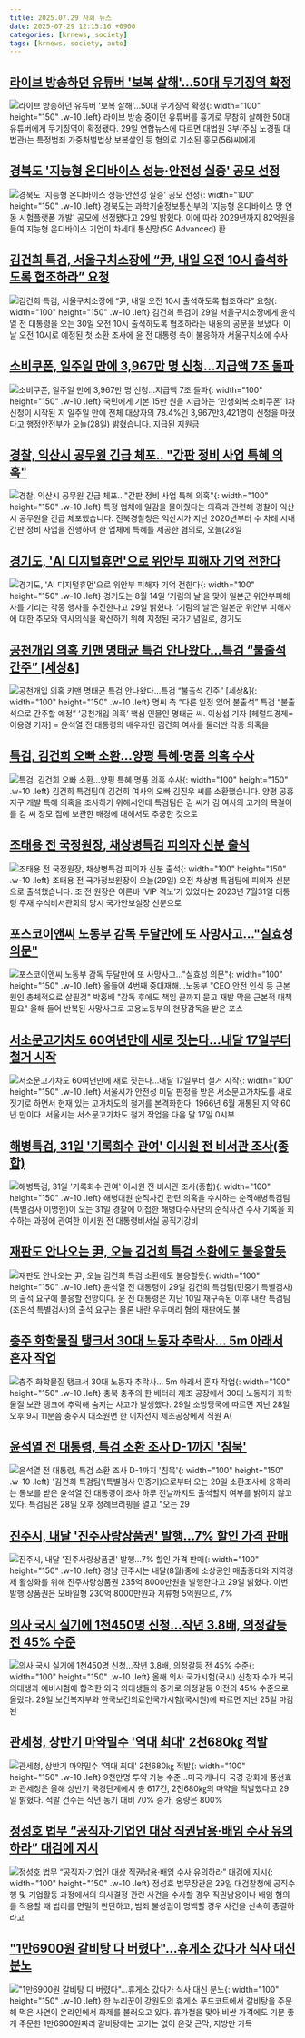 ```yaml
---
title: 2025.07.29 사회 뉴스
date: 2025-07-29 12:15:16 +0900
categories: [krnews, society]
tags: [krnews, society, auto]
---
```

## [라이브 방송하던 유튜버 '보복 살해'…50대 무기징역 확정](https://n.news.naver.com/mnews/article/666/0000079717)

![라이브 방송하던 유튜버 '보복 살해'…50대 무기징역 확정](https://mimgnews.pstatic.net/image/origin/666/2025/07/29/79717.jpg?type=nf220_150){: width="100" height="150" .w-10 .left}
라이브 방송 중이던 유튜버를 흉기로 무참히 살해한 50대 유튜버에게 무기징역이 확정됐다. 29일 연합뉴스에 따르면 대법원 3부(주심 노경필 대법관)는 특정범죄 가중처벌법상 보복살인 등 혐의로 기소된 홍모(56)씨에게

## [경북도 '지능형 온디바이스 성능·안전성 실증' 공모 선정](https://n.news.naver.com/mnews/article/001/0015535569)

![경북도 '지능형 온디바이스 성능·안전성 실증' 공모 선정](https://mimgnews.pstatic.net/image/origin/001/2025/07/29/15535569.jpg?type=nf220_150){: width="100" height="150" .w-10 .left}
경북도는 과학기술정보통신부의 '지능형 온디바이스 망 연동 시험플랫폼 개발' 공모에 선정됐다고 29일 밝혔다. 이에 따라 2029년까지 82억원을 들여 지능형 온디바이스 기업이 차세대 통신망(5G Advanced) 환

## [김건희 특검, 서울구치소장에 “尹, 내일 오전 10시 출석하도록 협조하라” 요청](https://n.news.naver.com/mnews/article/366/0001096318)

![김건희 특검, 서울구치소장에 “尹, 내일 오전 10시 출석하도록 협조하라” 요청](https://mimgnews.pstatic.net/image/origin/366/2025/07/29/1096318.jpg?type=nf220_150){: width="100" height="150" .w-10 .left}
김건희 특검이 29일 서울구치소장에게 윤석열 전 대통령을 오는 30일 오전 10시 출석하도록 협조하라는 내용의 공문을 보냈다. 이날 오전 10시로 예정된 첫 소환 조사에 윤 전 대통령 측이 불응하자 서울구치소에 수사

## [소비쿠폰, 일주일 만에 3,967만 명 신청…지급액 7조 돌파](https://n.news.naver.com/mnews/article/057/0001899217)

![소비쿠폰, 일주일 만에 3,967만 명 신청…지급액 7조 돌파](https://mimgnews.pstatic.net/image/origin/057/2025/07/28/1899217.jpg?type=nf220_150){: width="100" height="150" .w-10 .left}
국민에게 기본 15만 원을 지급하는 ‘민생회복 소비쿠폰’ 1차 신청이 시작된 지 일주일 만에 전체 대상자의 78.4%인 3,967만3,421명이 신청을 마쳤다고 행정안전부가 오늘(28일) 밝혔습니다. 지급된 지원금

## [경찰, 익산시 공무원 긴급 체포.. "간판 정비 사업 특혜 의혹"](https://n.news.naver.com/mnews/article/659/0000035353)

![경찰, 익산시 공무원 긴급 체포.. "간판 정비 사업 특혜 의혹"](https://mimgnews.pstatic.net/image/origin/659/2025/07/28/35353.jpg?type=nf220_150){: width="100" height="150" .w-10 .left}
특정 업체에 일감을 몰아줬다는 의혹과 관련해 경찰이 익산시 공무원을 긴급 체포했습니다. 전북경찰청은 익산시가 지난 2020년부터 수 차례 시내 간판 정비 사업을 진행하며 한 업체에 특혜를 제공한 혐의로, 오늘(28일

## [경기도, 'AI 디지털휴먼'으로 위안부 피해자 기억 전한다](https://n.news.naver.com/mnews/article/469/0000878651)

![경기도, 'AI 디지털휴먼'으로 위안부 피해자 기억 전한다](https://mimgnews.pstatic.net/image/origin/469/2025/07/29/878651.jpg?type=nf220_150){: width="100" height="150" .w-10 .left}
경기도는 8월 14일 ‘기림의 날’을 맞아 일본군 위안부피해자를 기리는 각종 행사를 추진한다고 29일 밝혔다. ‘기림의 날’은 일본군 위안부 피해자에 대한 추모와 역사의식을 확산하기 위해 지정된 국가기념일로, 경기도

## [공천개입 의혹 키맨 명태균 특검 안나왔다…특검 “불출석 간주” [세상&]](https://n.news.naver.com/mnews/article/016/0002505904)

![공천개입 의혹 키맨 명태균 특검 안나왔다…특검 “불출석 간주” [세상&]](https://mimgnews.pstatic.net/image/origin/016/2025/07/28/2505904.jpg?type=nf220_150){: width="100" height="150" .w-10 .left}
명씨 측 “다른 일정 있어 불출석” 특검 “불출석으로 간주할 예정” ‘공천개입 의혹’ 핵심 인물인 명태균 씨. 이상섭 기자 [헤럴드경제=이용경 기자] = 윤석열 전 대통령의 배우자인 김건희 여사를 둘러싼 각종 의혹을

## [특검, 김건희 오빠 소환…양평 특혜·명품 의혹 수사](https://n.news.naver.com/mnews/article/057/0001899309)

![특검, 김건희 오빠 소환…양평 특혜·명품 의혹 수사](https://mimgnews.pstatic.net/image/origin/057/2025/07/28/1899309.jpg?type=nf220_150){: width="100" height="150" .w-10 .left}
김건희 특검팀이 김건희 여사의 오빠 김진우 씨를 소환했습니다. 양평 공흥지구 개발 특혜 의혹을 조사하기 위해서인데 특검팀은 김 씨가 김 여사의 고가의 목걸이를 김 씨 장모 집에 보관한 배경에 대해서도 추궁한 것으로

## [조태용 전 국정원장, 채상병특검 피의자 신분 출석](https://n.news.naver.com/mnews/article/449/0000316238)

![조태용 전 국정원장, 채상병특검 피의자 신분 출석](https://mimgnews.pstatic.net/image/origin/449/2025/07/29/316238.jpg?type=nf220_150){: width="100" height="150" .w-10 .left}
조태용 전 국가정보원장이 오늘(29일) 오전 채상병 특검팀에 피의자 신분으로 출석했습니다. 조 전 원장은 이른바 ‘VIP 격노’가 있었다는 2023년 7월31일 대통령 주재 수석비서관회의 당시 국가안보실장 신분으로

## [포스코이앤씨 노동부 감독 두달만에 또 사망사고…"실효성 의문"](https://n.news.naver.com/mnews/article/001/0015535695)

![포스코이앤씨 노동부 감독 두달만에 또 사망사고…"실효성 의문"](https://mimgnews.pstatic.net/image/origin/001/2025/07/29/15535695.jpg?type=nf220_150){: width="100" height="150" .w-10 .left}
올들어 4번째 중대재해…노동부 "CEO 안전 인식 등 근본 원인 총체적으로 살필것" 박홍배 "감독 후에도 책임 끝까지 묻고 재발 막을 근본적 대책 필요" 올해 들어 반복된 사망사고로 고용노동부의 현장감독을 받은 포스

## [서소문고가차도 60여년만에 새로 짓는다…내달 17일부터 철거 시작](https://n.news.naver.com/mnews/article/032/0003385995)

![서소문고가차도 60여년만에 새로 짓는다…내달 17일부터 철거 시작](https://mimgnews.pstatic.net/image/origin/032/2025/07/29/3385995.jpg?type=nf220_150){: width="100" height="150" .w-10 .left}
서울시가 안전성 미달 판정을 받은 서소문고가차도를 새로 짓기로 하면서 현재 있는 고가차도의 철거를 본격화한다. 1966년 6월 개통된 지 약 60년 만이다. 서울시는 서소문고가차도 철거 작업을 다음 달 17일 0시부

## [해병특검, 31일 '기록회수 관여' 이시원 전 비서관 조사(종합)](https://n.news.naver.com/mnews/article/421/0008398682)

![해병특검, 31일 '기록회수 관여' 이시원 전 비서관 조사(종합)](https://mimgnews.pstatic.net/image/origin/421/2025/07/29/8398682.jpg?type=nf220_150){: width="100" height="150" .w-10 .left}
해병대원 순직사건 관련 의혹을 수사하는 순직해병특검팀(특별검사 이명현)이 오는 31일 경찰에 이첩한 해병대수사단의 순직사건 수사 기록을 회수하는 과정에 관여한 이시원 전 대통령비서실 공직기강비

## [재판도 안나오는 尹, 오늘 김건희 특검 소환에도 불응할듯](https://n.news.naver.com/mnews/article/079/0004050067)

![재판도 안나오는 尹, 오늘 김건희 특검 소환에도 불응할듯](https://mimgnews.pstatic.net/image/origin/079/2025/07/29/4050067.jpg?type=nf220_150){: width="100" height="150" .w-10 .left}
윤석열 전 대통령이 29일 김건희 특검팀(민중기 특별검사)의 출석 요구에 불응할 전망이다. 윤 전 대통령은 지난 10일 재구속된 이후 내란 특검팀(조은석 특별검사)의 출석 요구는 물론 내란 우두머리 혐의 재판에도 불

## [충주 화학물질 탱크서 30대 노동자 추락사... 5m 아래서 혼자 작업](https://n.news.naver.com/mnews/article/469/0000878664)

![충주 화학물질 탱크서 30대 노동자 추락사... 5m 아래서 혼자 작업](https://mimgnews.pstatic.net/image/origin/469/2025/07/29/878664.jpg?type=nf220_150){: width="100" height="150" .w-10 .left}
충북 충주의 한 배터리 제조 공장에서 30대 노동자가 화학물질 보관 탱크에 추락해 숨지는 사고가 발생했다. 29일 소방당국에 따르면 지난 28일 오후 9시 11분쯤 충주시 대소원면 한 이차전지 제조공장에서 직원 A(

## [윤석열 전 대통령, 특검 소환 조사 D-1까지 '침묵'](https://n.news.naver.com/mnews/article/008/0005227859)

![윤석열 전 대통령, 특검 소환 조사 D-1까지 '침묵'](https://mimgnews.pstatic.net/image/origin/008/2025/07/28/5227859.jpg?type=nf220_150){: width="100" height="150" .w-10 .left}
'김건희 특검팀'(특별검사 민중기)으로부터 오는 29일 소환조사에 응하라는 통보를 받은 윤석열 전 대통령이 조사 하루 전날까지도 출석할지 여부를 밝히지 않고 있다. 특검팀은 28일 오후 정례브리핑을 열고 "오는 29

## [진주시, 내달 '진주사랑상품권' 발행…7% 할인 가격 판매](https://n.news.naver.com/mnews/article/003/0013390116)

![진주시, 내달 '진주사랑상품권' 발행…7% 할인 가격 판매](https://mimgnews.pstatic.net/image/origin/003/2025/07/29/13390116.jpg?type=nf220_150){: width="100" height="150" .w-10 .left}
경남 진주시는 내달(8월)중에 소상공인 매출증대와 지역경제 활성화를 위해 진주사랑상품권 235억 8000만원을 발행한다고 29일 밝혔다. 이번 발행 상품권은 모바일형 230억 8000만원과 지류형 5억원으로, 7%

## [의사 국시 실기에 1천450명 신청…작년 3.8배, 의정갈등 전 45% 수준](https://n.news.naver.com/mnews/article/088/0000961593)

![의사 국시 실기에 1천450명 신청…작년 3.8배, 의정갈등 전 45% 수준](https://mimgnews.pstatic.net/image/origin/088/2025/07/29/961593.jpg?type=nf220_150){: width="100" height="150" .w-10 .left}
올해 의사 국가시험(국시) 신청자 수가 복귀 의대생과 예비시험에 합격한 외국 의대생들의 증가로 의정갈등 이전의 45% 수준으로 올랐다. 29일 보건복지부와 한국보건의료인국가시험(국시원)에 따르면 지난 25일 마감된

## [관세청, 상반기 마약밀수 '역대 최대' 2천680㎏ 적발](https://n.news.naver.com/mnews/article/001/0015535688)

![관세청, 상반기 마약밀수 '역대 최대' 2천680㎏ 적발](https://mimgnews.pstatic.net/image/origin/001/2025/07/29/15535688.jpg?type=nf220_150){: width="100" height="150" .w-10 .left}
9천만명 투약 가능 수준…미국·캐나다 국경 강화에 풍선효과 관세청은 올해 상반기 국경단계에서 총 617건, 2천680㎏의 마약을 적발했다고 29일 밝혔다. 적발 건수는 작년 동기 대비 70% 증가, 중량은 800%

## [정성호 법무 “공직자·기업인 대상 직권남용·배임 수사 유의하라” 대검에 지시](https://n.news.naver.com/mnews/article/023/0003919979)

![정성호 법무 “공직자·기업인 대상 직권남용·배임 수사 유의하라” 대검에 지시](https://mimgnews.pstatic.net/image/origin/023/2025/07/29/3919979.jpg?type=nf220_150){: width="100" height="150" .w-10 .left}
정성호 법무장관은 29일 대검찰청에 공직수행 및 기업활동 과정에서의 의사결정 관련 사건을 수사할 경우 직권남용이나 배임 혐의를 적용할 때 법리를 면밀히 판단하고, 범죄 불성립이 명백할 경우 사건을 신속히 종결하라고

## ["1만6900원 갈비탕 다 버렸다"…휴게소 갔다가 식사 대신 분노](https://n.news.naver.com/mnews/article/277/0005629312)

!["1만6900원 갈비탕 다 버렸다"…휴게소 갔다가 식사 대신 분노](https://mimgnews.pstatic.net/image/origin/277/2025/07/29/5629312.jpg?type=nf220_150){: width="100" height="150" .w-10 .left}
한 누리꾼이 강원도의 휴게소 푸드코트에서 갈비탕을 주문해 먹은 사연이 온라인에서 화제를 불러오고 있다. 휴가철을 맞아 비싼 가격에도 기분 좋게 주문한 1만6900원짜리 갈비탕에는 고기는 없이 온갖 근막, 지방만 가득

